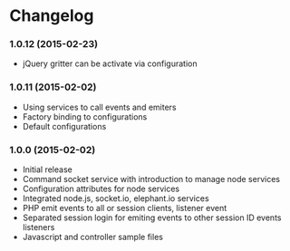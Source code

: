 Changelog
=========

### 1.0.12 (2015-02-23)

* jQuery gritter can be activate via configuration

### 1.0.11  (2015-02-02)

* Using services to call events and emiters
* Factory binding to configurations
* Default configurations

### 1.0.0  (2015-02-02)

* Initial release
* Command socket service with introduction to manage node services
* Configuration attributes for node services
* Integrated node.js, socket.io, elephant.io services
* PHP emit events to all or session clients, listener event
* Separated session login for emiting events to other session ID events listeners
* Javascript and controller sample files
